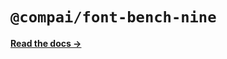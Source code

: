 # `@compai/font-bench-nine`

[**Read the docs &rarr;**](https://components.ai/docs/typefaces/bench-nine)
